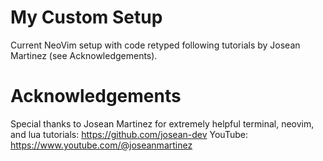 # My Custom Setup
Current NeoVim setup with code retyped following tutorials by Josean Martinez (see Acknowledgements).


# Acknowledgements
Special thanks to Josean Martinez for extremely helpful terminal, neovim, and lua tutorials: https://github.com/josean-dev
YouTube: https://www.youtube.com/@joseanmartinez

